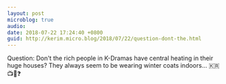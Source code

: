 ```yaml
---
layout: post
microblog: true
audio: 
date: 2018-07-22 17:24:40 +0800
guid: http://kerim.micro.blog/2018/07/22/question-dont-the.html
---
```

Question: Don't the rich people in K-Dramas have central heating in their huge houses? They always seem to be wearing winter coats indoors… 🇰🇷📺🧥❓
